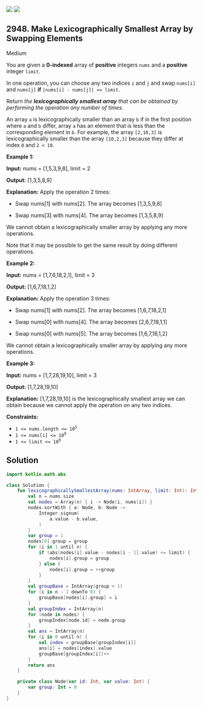 [![](https://img.shields.io/github/stars/javadev/LeetCode-in-Kotlin?label=Stars&style=flat-square)](https://github.com/javadev/LeetCode-in-Kotlin)
[![](https://img.shields.io/github/forks/javadev/LeetCode-in-Kotlin?label=Fork%20me%20on%20GitHub%20&style=flat-square)](https://github.com/javadev/LeetCode-in-Kotlin/fork)

## 2948\. Make Lexicographically Smallest Array by Swapping Elements

Medium

You are given a **0-indexed** array of **positive** integers `nums` and a **positive** integer `limit`.

In one operation, you can choose any two indices `i` and `j` and swap `nums[i]` and `nums[j]` **if** `|nums[i] - nums[j]| <= limit`.

Return _the **lexicographically smallest array** that can be obtained by performing the operation any number of times_.

An array `a` is lexicographically smaller than an array `b` if in the first position where `a` and `b` differ, array `a` has an element that is less than the corresponding element in `b`. For example, the array `[2,10,3]` is lexicographically smaller than the array `[10,2,3]` because they differ at index `0` and `2 < 10`.

**Example 1:**

**Input:** nums = [1,5,3,9,8], limit = 2

**Output:** [1,3,5,8,9]

**Explanation:** Apply the operation 2 times:

- Swap nums[1] with nums[2]. The array becomes [1,3,5,9,8]

- Swap nums[3] with nums[4]. The array becomes [1,3,5,8,9]

We cannot obtain a lexicographically smaller array by applying any more operations.

Note that it may be possible to get the same result by doing different operations.

**Example 2:**

**Input:** nums = [1,7,6,18,2,1], limit = 3

**Output:** [1,6,7,18,1,2]

**Explanation:** Apply the operation 3 times:

- Swap nums[1] with nums[2]. The array becomes [1,6,7,18,2,1]

- Swap nums[0] with nums[4]. The array becomes [2,6,7,18,1,1]

- Swap nums[0] with nums[5]. The array becomes [1,6,7,18,1,2]

We cannot obtain a lexicographically smaller array by applying any more operations.

**Example 3:**

**Input:** nums = [1,7,28,19,10], limit = 3

**Output:** [1,7,28,19,10]

**Explanation:** [1,7,28,19,10] is the lexicographically smallest array we can obtain because we cannot apply the operation on any two indices.

**Constraints:**

*   <code>1 <= nums.length <= 10<sup>5</sup></code>
*   <code>1 <= nums[i] <= 10<sup>9</sup></code>
*   <code>1 <= limit <= 10<sup>9</sup></code>

## Solution

```kotlin
import kotlin.math.abs

class Solution {
    fun lexicographicallySmallestArray(nums: IntArray, limit: Int): IntArray {
        val n = nums.size
        val nodes = Array(n) { i -> Node(i, nums[i]) }
        nodes.sortWith { a: Node, b: Node ->
            Integer.signum(
                a.value - b.value,
            )
        }
        var group = 1
        nodes[0].group = group
        for (i in 1 until n) {
            if (abs(nodes[i].value - nodes[i - 1].value) <= limit) {
                nodes[i].group = group
            } else {
                nodes[i].group = ++group
            }
        }
        val groupBase = IntArray(group + 1)
        for (i in n - 1 downTo 0) {
            groupBase[nodes[i].group] = i
        }
        val groupIndex = IntArray(n)
        for (node in nodes) {
            groupIndex[node.id] = node.group
        }
        val ans = IntArray(n)
        for (i in 0 until n) {
            val index = groupBase[groupIndex[i]]
            ans[i] = nodes[index].value
            groupBase[groupIndex[i]]++
        }
        return ans
    }

    private class Node(var id: Int, var value: Int) {
        var group: Int = 0
    }
}
```